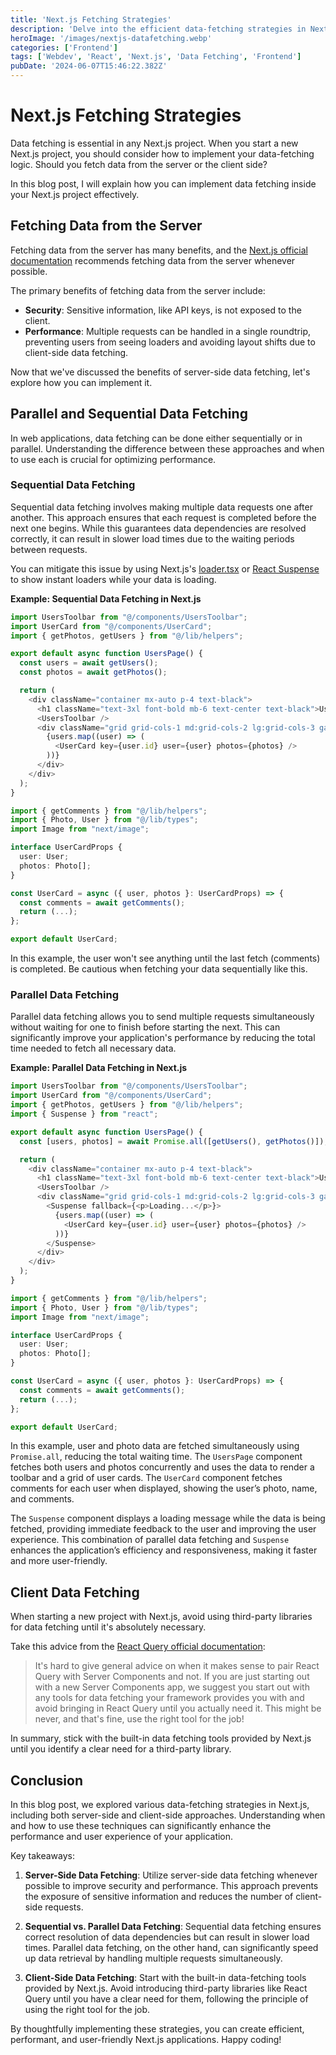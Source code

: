 ```yaml
---
title: 'Next.js Fetching Strategies'
description: 'Delve into the efficient data-fetching strategies in Next.js that can enhance performance and user experience. Learn about parallel and sequential data fetching, preloading data, and how to implement these techniques with practical examples.'
heroImage: '/images/nextjs-datafetching.webp'
categories: ['Frontend']
tags: ['Webdev', 'React', 'Next.js', 'Data Fetching', 'Frontend']
pubDate: '2024-06-07T15:46:22.382Z'
---
```


# Next.js Fetching Strategies

Data fetching is essential in any Next.js project. When you start a new Next.js project, you should consider how to implement your data-fetching logic. Should you fetch data from the server or the client side?

In this blog post, I will explain how you can implement data fetching inside your Next.js project effectively.

## Fetching Data from the Server

Fetching data from the server has many benefits, and the [Next.js official documentation](https://nextjs.org/docs/app/building-your-application/data-fetching/patterns#fetching-data-on-the-server) recommends fetching data from the server whenever possible.

The primary benefits of fetching data from the server include:

- **Security**: Sensitive information, like API keys, is not exposed to the client.
- **Performance**: Multiple requests can be handled in a single roundtrip, preventing users from seeing loaders and avoiding layout shifts due to client-side data fetching.

Now that we've discussed the benefits of server-side data fetching, let's explore how you can implement it.

## Parallel and Sequential Data Fetching

In web applications, data fetching can be done either sequentially or in parallel. Understanding the difference between these approaches and when to use each is crucial for optimizing performance.

### Sequential Data Fetching

Sequential data fetching involves making multiple data requests one after another. This approach ensures that each request is completed before the next one begins. While this guarantees data dependencies are resolved correctly, it can result in slower load times due to the waiting periods between requests.

You can mitigate this issue by using Next.js's [loader.tsx](https://nextjs.org/docs/app/building-your-application/routing/loading-ui-and-streaming) or [React Suspense](https://nextjs.org/docs/app/building-your-application/routing/loading-ui-and-streaming) to show instant loaders while your data is loading.

**Example: Sequential Data Fetching in Next.js**

```typescript
import UsersToolbar from "@/components/UsersToolbar";
import UserCard from "@/components/UserCard";
import { getPhotos, getUsers } from "@/lib/helpers";

export default async function UsersPage() {
  const users = await getUsers();
  const photos = await getPhotos();

  return (
    <div className="container mx-auto p-4 text-black">
      <h1 className="text-3xl font-bold mb-6 text-center text-black">Users</h1>
      <UsersToolbar />
      <div className="grid grid-cols-1 md:grid-cols-2 lg:grid-cols-3 gap-6">
        {users.map((user) => (
          <UserCard key={user.id} user={user} photos={photos} />
        ))}
      </div>
    </div>
  );
}

import { getComments } from "@/lib/helpers";
import { Photo, User } from "@/lib/types";
import Image from "next/image";

interface UserCardProps {
  user: User;
  photos: Photo[];
}

const UserCard = async ({ user, photos }: UserCardProps) => {
  const comments = await getComments();
  return (...);
};

export default UserCard;
```

In this example, the user won't see anything until the last fetch (comments) is completed. Be cautious when fetching your data sequentially like this.

### Parallel Data Fetching

Parallel data fetching allows you to send multiple requests simultaneously without waiting for one to finish before starting the next. This can significantly improve your application's performance by reducing the total time needed to fetch all necessary data.

**Example: Parallel Data Fetching in Next.js**

```typescript
import UsersToolbar from "@/components/UsersToolbar";
import UserCard from "@/components/UserCard";
import { getPhotos, getUsers } from "@/lib/helpers";
import { Suspense } from "react";

export default async function UsersPage() {
  const [users, photos] = await Promise.all([getUsers(), getPhotos()]);

  return (
    <div className="container mx-auto p-4 text-black">
      <h1 className="text-3xl font-bold mb-6 text-center text-black">Users</h1>
      <UsersToolbar />
      <div className="grid grid-cols-1 md:grid-cols-2 lg:grid-cols-3 gap-6">
        <Suspense fallback={<p>Loading...</p>}>
          {users.map((user) => (
            <UserCard key={user.id} user={user} photos={photos} />
          ))}
        </Suspense>
      </div>
    </div>
  );
}

import { getComments } from "@/lib/helpers";
import { Photo, User } from "@/lib/types";
import Image from "next/image";

interface UserCardProps {
  user: User;
  photos: Photo[];
}

const UserCard = async ({ user, photos }: UserCardProps) => {
  const comments = await getComments();
  return (...);
};

export default UserCard;
```

In this example, user and photo data are fetched simultaneously using `Promise.all`, reducing the total waiting time. The `UsersPage` component fetches both users and photos concurrently and uses the data to render a toolbar and a grid of user cards. The `UserCard` component fetches comments for each user when displayed, showing the user’s photo, name, and comments.

The `Suspense` component displays a loading message while the data is being fetched, providing immediate feedback to the user and improving the user experience. This combination of parallel data fetching and `Suspense` enhances the application’s efficiency and responsiveness, making it faster and more user-friendly.

## Client Data Fetching

When starting a new project with Next.js, avoid using third-party libraries for data fetching until it's absolutely necessary.

Take this advice from the [React Query official documentation](https://tanstack.com/query/latest/docs/framework/react/guides/advanced-ssr):

> It's hard to give general advice on when it makes sense to pair React Query with Server Components and not. If you are just starting out with a new Server Components app, we suggest you start out with any tools for data fetching your framework provides you with and avoid bringing in React Query until you actually need it. This might be never, and that's fine, use the right tool for the job!

In summary, stick with the built-in data fetching tools provided by Next.js until you identify a clear need for a third-party library.

## Conclusion

In this blog post, we explored various data-fetching strategies in Next.js, including both server-side and client-side approaches. Understanding when and how to use these techniques can significantly enhance the performance and user experience of your application.

Key takeaways:

1. **Server-Side Data Fetching**: Utilize server-side data fetching whenever possible to improve security and performance. This approach prevents the exposure of sensitive information and reduces the number of client-side requests.

2. **Sequential vs. Parallel Data Fetching**: Sequential data fetching ensures correct resolution of data dependencies but can result in slower load times. Parallel data fetching, on the other hand, can significantly speed up data retrieval by handling multiple requests simultaneously.

3. **Client-Side Data Fetching**: Start with the built-in data-fetching tools provided by Next.js. Avoid introducing third-party libraries like React Query until you have a clear need for them, following the principle of using the right tool for the job.

By thoughtfully implementing these strategies, you can create efficient, performant, and user-friendly Next.js applications. Happy coding!
